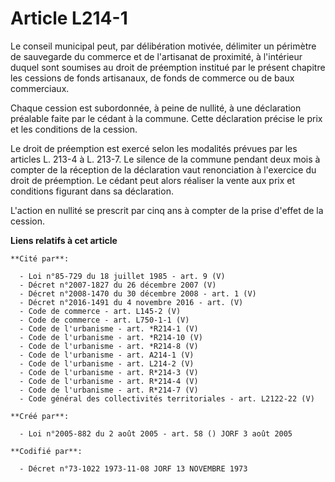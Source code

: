 # Article L214-1

Le conseil municipal peut, par délibération motivée, délimiter un périmètre de sauvegarde du commerce et de l'artisanat de
proximité, à l'intérieur duquel sont soumises au droit de préemption institué par le présent chapitre les cessions de fonds
artisanaux, de fonds de commerce ou de baux commerciaux.

Chaque cession est subordonnée, à peine de nullité, à une déclaration préalable faite par le cédant à la commune. Cette
déclaration précise le prix et les conditions de la cession.

Le droit de préemption est exercé selon les modalités prévues par les articles L. 213-4 à L. 213-7. Le silence de la commune
pendant deux mois à compter de la réception de la déclaration vaut renonciation à l'exercice du droit de préemption. Le
cédant peut alors réaliser la vente aux prix et conditions figurant dans sa déclaration.

L'action en nullité se prescrit par cinq ans à compter de la prise d'effet de la cession.

**Liens relatifs à cet article**

	**Cité par**:

	  - Loi n°85-729 du 18 juillet 1985 - art. 9 (V)
	  - Décret n°2007-1827 du 26 décembre 2007 (V)
	  - Décret n°2008-1470 du 30 décembre 2008 - art. 1 (V)
	  - Décret n°2016-1491 du 4 novembre 2016 - art. (V)
	  - Code de commerce - art. L145-2 (V)
	  - Code de commerce - art. L750-1-1 (V)
	  - Code de l'urbanisme - art. *R214-1 (V)
	  - Code de l'urbanisme - art. *R214-10 (V)
	  - Code de l'urbanisme - art. *R214-8 (V)
	  - Code de l'urbanisme - art. A214-1 (V)
	  - Code de l'urbanisme - art. L214-2 (V)
	  - Code de l'urbanisme - art. R*214-3 (V)
	  - Code de l'urbanisme - art. R*214-4 (V)
	  - Code de l'urbanisme - art. R*214-7 (V)
	  - Code général des collectivités territoriales - art. L2122-22 (V)

	**Créé par**:

	  - Loi n°2005-882 du 2 août 2005 - art. 58 () JORF 3 août 2005

	**Codifié par**:

	  - Décret n°73-1022 1973-11-08 JORF 13 NOVEMBRE 1973
